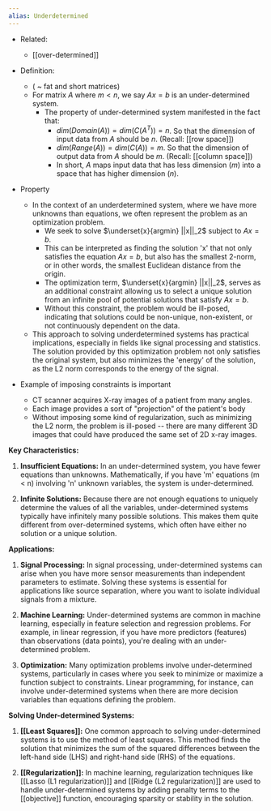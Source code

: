 ```yaml
---
alias: Underdetermined
---
```


- Related: 
	- [[over-determined]]


- Definition:
	- ( ~ fat and short matrices)
	- For matrix $A$ where $m < n$, we say $Ax = b$ is an under-determined system. 
		- The property of under-determined system manifested in the fact that:
			- $dim(Domain(A)) = dim(C(A^T)) = n$. So that the dimension of input data from $A$ should be $n$. (Recall: [[row space]])
			- $dim(Range(A)) = dim(C(A)) = m$. So that the dimension of output data from $A$ should be $m$.  (Recall: [[column space]])
			- In short, $A$ maps input data that has less dimension ($m$) into a space that has higher dimension ($n$). 

- Property
	- In the context of an underdetermined system, where we have more unknowns than equations, we often represent the problem as an optimization problem.
		- We seek to solve $\underset{x}{argmin} ||x||_2$ subject to $Ax = b$.
		- This can be interpreted as finding the solution 'x' that not only satisfies the equation $Ax = b$, but also has the smallest 2-norm, or in other words, the smallest Euclidean distance from the origin.
		- The optimization term, $\underset{x}{argmin} ||x||_2$, serves as an additional constraint allowing us to select a unique solution from an infinite pool of potential solutions that satisfy $Ax = b$.
		- Without this constraint, the problem would be ill-posed, indicating that solutions could be non-unique, non-existent, or not continuously dependent on the data.
	- This approach to solving underdetermined systems has practical implications, especially in fields like signal processing and statistics. The solution provided by this optimization problem not only satisfies the original system, but also minimizes the 'energy' of the solution, as the L2 norm corresponds to the energy of the signal.

- Example of imposing constraints is important
	- CT scanner acquires X-ray images of a patient from many angles.
	- Each image provides a sort of "projection" of the patient's body
	- Without imposing some kind of regularization, such as minimizing the L2 norm, the problem is ill-posed -- there are many different 3D images that could have produced the same set of 2D x-ray images. 


**Key Characteristics:**
1. **Insufficient Equations:** In an under-determined system, you have fewer equations than unknowns. Mathematically, if you have 'm' equations (m < n) involving 'n' unknown variables, the system is under-determined.

2. **Infinite Solutions:** Because there are not enough equations to uniquely determine the values of all the variables, under-determined systems typically have infinitely many possible solutions. This makes them quite different from over-determined systems, which often have either no solution or a unique solution.

**Applications:**
1. **Signal Processing:** In signal processing, under-determined systems can arise when you have more sensor measurements than independent parameters to estimate. Solving these systems is essential for applications like source separation, where you want to isolate individual signals from a mixture.

2. **Machine Learning:** Under-determined systems are common in machine learning, especially in feature selection and regression problems. For example, in linear regression, if you have more predictors (features) than observations (data points), you're dealing with an under-determined problem.

3. **Optimization:** Many optimization problems involve under-determined systems, particularly in cases where you seek to minimize or maximize a function subject to constraints. Linear programming, for instance, can involve under-determined systems when there are more decision variables than equations defining the problem.

**Solving Under-determined Systems:**
1. **[[Least Squares]]:** One common approach to solving under-determined systems is to use the method of least squares. This method finds the solution that minimizes the sum of the squared differences between the left-hand side (LHS) and right-hand side (RHS) of the equations.

2. **[[Regularization]]:** In machine learning, regularization techniques like [[Lasso (L1 regularization)]] and [[Ridge (L2 regularization)]] are used to handle under-determined systems by adding penalty terms to the [[objective]] function, encouraging sparsity or stability in the solution.
